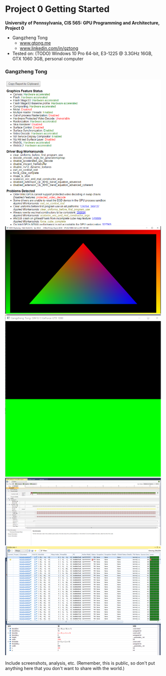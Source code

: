 Project 0 Getting Started
====================

**University of Pennsylvania, CIS 565: GPU Programming and Architecture, Project 0**

* Gangzheng Tong
  * www.gtong.me
  * www.linkedin.com/in/gztong
* Tested on: (TODO) Windows 10 Pro 64-bit, E3-1225 @ 3.3GHz 16GB, GTX 1060 3GB, personal computer

### Gangzheng Tong

![](images/chrome.png)
![](images/D3D12.png)
![](images/cuda.png)
![](images/analyze.png)
![](images/nsight.png)

Include screenshots, analysis, etc. (Remember, this is public, so don't put
anything here that you don't want to share with the world.)

